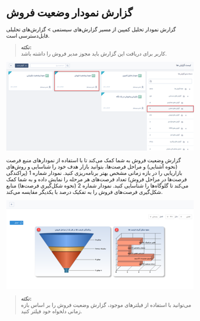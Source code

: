 # گزارش نمودار وضعیت فروش
  گزارش نمودار تحلیل کمپین از مسیر گزارش‌های سیستمی > گزارش‌های تحلیلی قابل‌دسترسی است.
> **نکته:** <br>  کاربر برای دریافت این گزارش باید مجوز مدیر فروش را داشته باشد.

![نمودار وضعیت فروش](./Images/sales-status-chart.png)

گزارش وضعیت فروش به شما کمک می‌کند تا با استفاده از نمودارهای منبع فرصت (نحوه آشنایی) و مراحل فرصت‌ها، بتوانید بازار هدف خود را شناسایی و روش‌های بازاریابی را در بازه زمانی مشخص بهتر برنامه‌ریزی کنید. نمودار شماره 1 (پراکندگی فرصت‌ها در  مراحل فروش) تعداد فرصت‌های هر مرحله را نمایش داده و به شما کمک می‌کند تا گلوگاه‌ها را شناسایی کنید. نمودار شماره 2 (نحوه شکل‌گیری فرصت‌ها) منابع شکل‌گیری فرصت‌های فروش را به تفکیک درصد با یکدیگر مقایسه می‌کند.

![گزارش نمودار وضعیت فروش](./Images/sales-status-chart-report.png)

> **نکته:** <br>می‌توانید با استفاده از فیلترهای موجود، گزارش وضعیت فروش را بر اساس بازه زمانی دلخواه خود فیلتر کنید.
